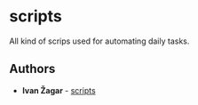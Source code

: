 # scripts
All kind of scrips used for automating daily tasks.

## Authors

* **Ivan Žagar** - [scripts](https://github.com/Thranduil77/scripts)